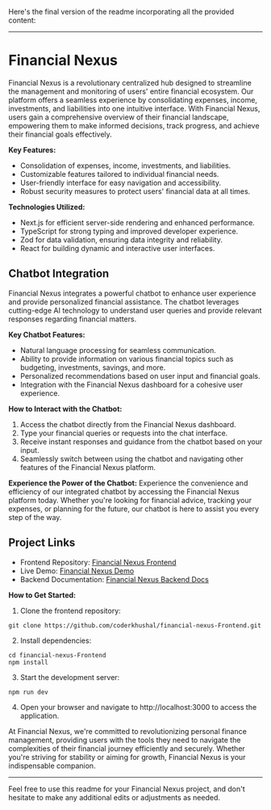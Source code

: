 Here's the final version of the readme incorporating all the provided content:

---

# Financial Nexus

Financial Nexus is a revolutionary centralized hub designed to streamline the management and monitoring of users' entire financial ecosystem. Our platform offers a seamless experience by consolidating expenses, income, investments, and liabilities into one intuitive interface. With Financial Nexus, users gain a comprehensive overview of their financial landscape, empowering them to make informed decisions, track progress, and achieve their financial goals effectively.

**Key Features:**
- Consolidation of expenses, income, investments, and liabilities.
- Customizable features tailored to individual financial needs.
- User-friendly interface for easy navigation and accessibility.
- Robust security measures to protect users' financial data at all times.

**Technologies Utilized:**
- Next.js for efficient server-side rendering and enhanced performance.
- TypeScript for strong typing and improved developer experience.
- Zod for data validation, ensuring data integrity and reliability.
- React for building dynamic and interactive user interfaces.

## Chatbot Integration

Financial Nexus integrates a powerful chatbot to enhance user experience and provide personalized financial assistance. The chatbot leverages cutting-edge AI technology to understand user queries and provide relevant responses regarding financial matters.

**Key Chatbot Features:**
- Natural language processing for seamless communication.
- Ability to provide information on various financial topics such as budgeting, investments, savings, and more.
- Personalized recommendations based on user input and financial goals.
- Integration with the Financial Nexus dashboard for a cohesive user experience.

**How to Interact with the Chatbot:**
1. Access the chatbot directly from the Financial Nexus dashboard.
2. Type your financial queries or requests into the chat interface.
3. Receive instant responses and guidance from the chatbot based on your input.
4. Seamlessly switch between using the chatbot and navigating other features of the Financial Nexus platform.

**Experience the Power of the Chatbot:**
Experience the convenience and efficiency of our integrated chatbot by accessing the Financial Nexus platform today. Whether you're looking for financial advice, tracking your expenses, or planning for the future, our chatbot is here to assist you every step of the way.

## Project Links
- Frontend Repository: [Financial Nexus Frontend](https://github.com/coderkhushal/financial-nexus-Frontend/)
- Live Demo: [Financial Nexus Demo](https://financial-nexus.vercel.app/)
- Backend Documentation: [Financial Nexus Backend Docs](https://financial-nexus-backend.yellowbush-cadc3844.centralindia.azurecontainerapps.io/docs)

**How to Get Started:**
1. Clone the frontend repository:
```
git clone https://github.com/coderkhushal/financial-nexus-Frontend.git
```
2. Install dependencies:
```
cd financial-nexus-Frontend
npm install
```
3. Start the development server:
```
npm run dev
```
4. Open your browser and navigate to http://localhost:3000 to access the application.

At Financial Nexus, we're committed to revolutionizing personal finance management, providing users with the tools they need to navigate the complexities of their financial journey efficiently and securely. Whether you're striving for stability or aiming for growth, Financial Nexus is your indispensable companion.

--- 

Feel free to use this readme for your Financial Nexus project, and don't hesitate to make any additional edits or adjustments as needed.
